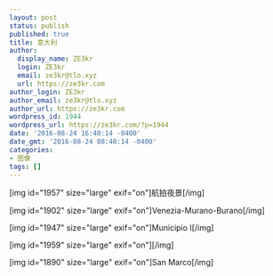 ```yaml
---
layout: post
status: publish
published: true
title: 意大利
author:
  display_name: ZE3kr
  login: ZE3kr
  email: ze3kr@tlo.xyz
  url: https://ze3kr.com
author_login: ZE3kr
author_email: ze3kr@tlo.xyz
author_url: https://ze3kr.com
wordpress_id: 1944
wordpress_url: https://ze3kr.com/?p=1944
date: '2016-08-24 16:40:14 -0400'
date_gmt: '2016-08-24 08:40:14 -0400'
categories:
- 图像
tags: []
---
```

<p>[img id="1957" size="large" exif="on"]航拍夜景[/img]</p>
<p>[img id="1902" size="large" exif="on"]Venezia-Murano-Burano[/img]</p>
<p><!--more 还有 3 张照片被折叠--></p>
<p>[img id="1947" size="large" exif="on"]Municipio I[/img]</p>
<p>[img id="1959" size="large" exif="on"][/img]</p>
<p>[img id="1890" size="large" exif="on"]San Marco[/img]</p>
